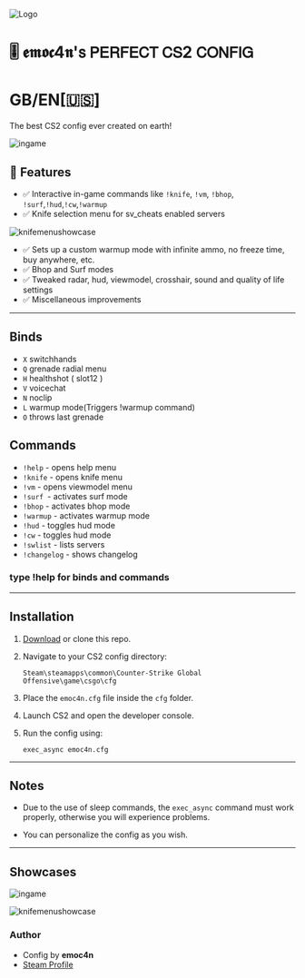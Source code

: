 
![Logo](https://yt3.googleusercontent.com/FZKugZNRvhF2Z269JSd32tGVIWcmSomeqrj5Rn47Y484Rb9EgN4p1t26ZHaDyKVtwcxR2L7fp2s=s120-c-k-c0x00ffffff-no-rj)

    
# 🎚️ 𝖊𝖒𝖔𝖈4𝖓'𝗌 𝖯𝖤𝖱𝖥𝖤𝖢𝖳 𝖢𝖲2 𝖢𝖮𝖭𝖥𝖨𝖦 

# GB/EN[🇺🇸]

The best CS2 config ever created on  earth!

![ingame](https://assets.digitalocean.com/articles/alligator/boo.svg "In GAME")

## 🚀 Features

- ✅ Interactive in-game commands like `!knife`, `!vm`, `!bhop`, `!surf`,`!hud`,`!cw`,`!warmup`
- ✅ Knife selection menu for sv_cheats enabled servers

![knifemenushowcase](https://assets.digitalocean.com/articles/alligator/boo.svg "Knife Menu Showcase")

- ✅ Sets up a custom warmup mode with infinite ammo, no freeze time, buy anywhere, etc.
- ✅ Bhop and Surf modes
- ✅ Tweaked radar, hud, viewmodel, crosshair, sound and quality of life settings
- ✅ Miscellaneous improvements

---

## Binds
- `X` switchhands
- `Q` grenade radial menu
- `H` healthshot ( slot12 )
- `V` voicechat
- `N` noclip
- `L` warmup mode(Triggers !warmup command)
- `O` throws last grenade
## Commands 
- `!help` - opens help menu
- `!knife` - opens knife menu
- `!vm` - opens viewmodel menu
- `!surf `- activates surf mode
- `!bhop` - activates bhop mode
- `!warmup` - activates warmup mode
- `!hud` - toggles hud mode
- `!cw` - toggles hud mode
- `!swlist` - lists servers
- `!changelog` - shows changelog
 
### type !help for binds and commands

---

## Installation

1. [Download]() or clone this repo.

2. Navigate to your CS2 config directory:
   ```
   Steam\steamapps\common\Counter-Strike Global Offensive\game\csgo\cfg
   ```

3. Place the `emoc4n.cfg` file inside the `cfg` folder.

4. Launch CS2 and open the developer console.

5. Run the config using:
   ```
   exec_async emoc4n.cfg
   ```

---

## Notes

- Due to the use of sleep commands, the `exec_async` command must work properly, otherwise you will experience problems.

- You can personalize the config as you wish.

---

## Showcases

![ingame](https://assets.digitalocean.com/articles/alligator/boo.svg "In GAME")

![knifemenushowcase](https://assets.digitalocean.com/articles/alligator/boo.svg "Knife Menu Showcase")

### Author

- Config by **emoc4n**  
- [Steam Profile](https://steamcommunity.com/profiles/76561198254200188)


